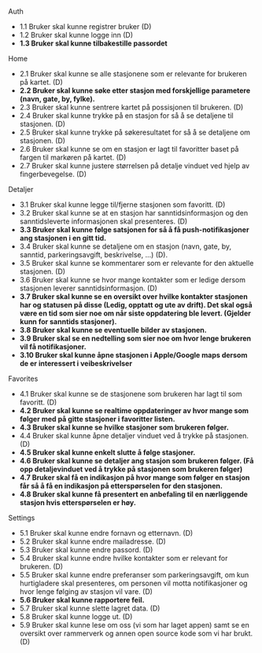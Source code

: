 Auth
- 1.1 Bruker skal kunne registrer bruker (D)
- 1.2 Bruker skal kunne logge inn (D)
- __1.3 Bruker skal kunne tilbakestille passordet__

Home
- 2.1 Bruker skal kunne se alle stasjonene som er relevante for brukeren på kartet. (D)
- __2.2 Bruker skal kunne søke etter stasjon med forskjellige parametere (navn, gate, by, fylke).__
- 2.3 Bruker skal kunne sentrere kartet på possisjonen til brukeren. (D)
- 2.4 Bruker skal kunne trykke på en stasjon for så å se detaljene til stasjonen. (D)
- 2.5 Bruker skal kunne trykke på søkeresultatet for så å se detaljene om stasjonen. (D)
- 2.6 Bruker skal kunne se om en stasjon er lagt til favoritter baset på fargen til markøren på kartet. (D)
- 2.7 Bruker skal kunne justere størrelsen på detalje vinduet ved hjelp av fingerbevegelse. (D)

Detaljer
- 3.1 Bruker skal kunne legge til/fjerne stasjonen som favoritt. (D)
- 3.2 Bruker skal kunne se at en stasjon har sanntidsinformasjon og den sanntidsleverte informasjonen skal presenteres. (D)
- __3.3 Bruker skal kunne følge satsjonen for så å få push-notifikasjoner ang stasjonen i en gitt tid.__
- 3.4 Bruker skal kunne se detaljene om en stasjon (navn, gate, by, sanntid, parkeringsavgift, beskrivelse, ...) (D).
- 3.5 Bruker skal kunne se kommentarer som er relevante for den aktuelle stasjonen. (D)
- 3.6 Bruker skal kunne se hvor mange kontakter som er ledige dersom stasjonen leverer sanntidsinformasjon. (D)
- __3.7 Bruker skal kunne se en oversikt over hvilke kontakter stasjonen har og statusen på disse (Ledig, opptatt og ute av drift). Det skal også være en tid som sier noe om når siste oppdatering ble levert. (Gjelder kunn for sanntids stasjoner).__
- __3.8 Bruker skal kunne se eventuelle bilder av stasjonen.__
- __3.9 Bruker skal se en nedtelling som sier noe om hvor lenge brukeren vil få notifikasjoner.__
- __3.10 Bruker skal kunne åpne stasjonen i Apple/Google maps dersom de er interessert i veibeskrivelser__

Favorites
- 4.1 Bruker skal kunne se de stasjonene som brukeren har lagt til som favoritt. (D)
- __4.2 Bruker skal kunne se realtime oppdateringer av hvor mange som følger med på gitte stasjoner i favoritter listen.__
- __4.3 Bruker skal kunne se hvilke stasjoner som brukeren følger.__
- 4.4 Bruker skal kunne åpne detaljer vinduet ved å trykke på stasjonen. (D)
- __4.5 Bruker skal kunne enkelt slutte å følge stasjoner.__
- __4.6 Bruker skal kunne se detaljer ang stasjon som brukeren følger. (Få opp detaljevinduet ved å trykke på stasjonen som brukeren følger)__
- __4.7 Bruker skal få en indikasjon på hvor mange som følger en stasjon får så å få en indikasjon på etterspørselen for den stasjonen.__
- __4.8 Bruker skal kunne få presentert en anbefaling til en nærliggende stasjon hvis etterspørselen er høy.__

Settings
- 5.1 Bruker skal kunne endre fornavn og etternavn. (D)
- 5.2 Bruker skal kunne endre mailadresse. (D)
- 5.3 Bruker skal kunne endre passord. (D)
- 5.4 Bruker skal kunne endre hvilke kontakter som er relevant for brukeren. (D)
- 5.5 Bruker skal kunne endre preferanser som parkeringsavgift, om kun hurtigladere skal presenteres, om personen vil motta notifikasjoner og hvor lenge følging av stasjon vil vare. (D)
- __5.6 Bruker skal kunne rapportere feil.__
- 5.7 Bruker skal kunne slette lagret data. (D)
- 5.8 Bruker skal kunne logge ut. (D)
- 5.9 Bruker skal kunne lese om oss (vi som har laget appen) samt se en oversikt over rammerverk og annen open source kode som vi har brukt. (D)

